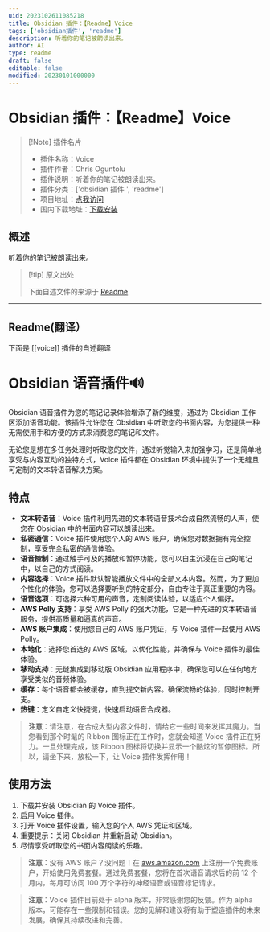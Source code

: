 ```yaml
---
uid: 2023102611085218
title: Obsidian 插件：【Readme】Voice
tags: ['obsidian插件', 'readme']
description: 听着你的笔记被朗读出来。
author: AI
type: readme
draft: false
editable: false
modified: 20230101000000
---
```


# Obsidian 插件：【Readme】Voice

> [!Note] 插件名片
> - 插件名称：Voice
> - 插件作者：Chris Oguntolu
> - 插件说明：听着你的笔记被朗读出来。
> - 插件分类：['obsidian 插件 ', 'readme']
> - 项目地址：[点我访问](https://github.com/chrisurf/obsidian-voice)
> - 国内下载地址：[下载安装](https://pkmer.cn/products/plugin/pluginMarket/?voice)

## 概述

听着你的笔记被朗读出来。

> [!tip] 原文出处
>
>下面自述文件的来源于 [Readme](https://ghproxy.net/https://raw.githubusercontent.com/chrisurf/obsidian-voice/main/README.md)
>

---

## Readme(翻译）

下面是 [[voice]] 插件的自述翻译

# Obsidian 语音插件🔊

Obsidian 语音插件为您的笔记记录体验增添了新的维度，通过为 Obsidian 工作区添加语音功能。该插件允许您在 Obsidian 中听取您的书面内容，为您提供一种无需使用手和方便的方式来消费您的笔记和文件。

无论您是想在多任务处理时听取您的文件，通过听觉输入来加强学习，还是简单地享受与内容互动的独特方式，Voice 插件都在 Obsidian 环境中提供了一个无缝且可定制的文本转语音解决方案。

## 特点

- **文本转语音**：Voice 插件利用先进的文本转语音技术合成自然流畅的人声，使您在 Obsidian 中的书面内容可以朗读出来。
- **私密通信**：Voice 插件使用您个人的 AWS 账户，确保您对数据拥有完全控制，享受完全私密的通信体验。
- **语音控制**：通过触手可及的播放和暂停功能，您可以自主沉浸在自己的笔记中，以自己的方式阅读。
- **内容选择**：Voice 插件默认智能播放文件中的全部文本内容。然而，为了更加个性化的体验，您可以选择要听到的特定部分，自由专注于真正重要的内容。
- **语音选项**：可选择六种可用的声音，定制阅读体验，以适应个人偏好。
- **AWS Polly 支持**：享受 AWS Polly 的强大功能，它是一种先进的文本转语音服务，提供高质量和逼真的声音。
- **AWS 账户集成**：使用您自己的 AWS 账户凭证，与 Voice 插件一起使用 AWS Polly。
- **本地化**：选择您首选的 AWS 区域，以优化性能，并确保与 Voice 插件的最佳体验。
- **移动支持**：无缝集成到移动版 Obsidian 应用程序中，确保您可以在任何地方享受类似的音频体验。
- **缓存**：每个语音都会被缓存，直到提交新内容。确保流畅的体验，同时控制开支。
- **热键**：定义自定义快捷键，快速启动语音合成器。

> **注意**：请注意，在合成大型内容文件时，请给它一些时间来发挥其魔力。当您看到那个时髦的 Ribbon 图标正在工作时，您就会知道 Voice 插件正在努力。一旦处理完成，该 Ribbon 图标将切换并显示一个酷炫的暂停图标。所以，请坐下来，放松一下，让 Voice 插件发挥作用！

## 使用方法

1. 下载并安装 Obsidian 的 Voice 插件。
2. 启用 Voice 插件。
3. 打开 Voice 插件设置，输入您的个人 AWS 凭证和区域。
4. 重要提示：关闭 Obsidian 并重新启动 Obsidian。
5. 尽情享受听取您的书面内容朗读的乐趣。

> **注意**：没有 AWS 账户？没问题！在 [aws.amazon.com](https://aws.amazon.com/) 上注册一个免费账户，开始使用免费套餐。通过免费套餐，您将在首次语音请求后的前 12 个月内，每月可访问 100 万个字符的神经语音或语音标记请求。

> **注意**：Voice 插件目前处于 alpha 版本，非常感谢您的反馈。作为 alpha 版本，可能存在一些限制和错误。您的见解和建议将有助于塑造插件的未来发展，确保其持续改进和完善。
